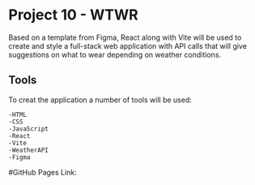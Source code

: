 # Project 10 - WTWR
Based on a template from Figma, React along with Vite will be used to create and style a full-stack web application with API calls that will give suggestions on what to wear depending on weather conditions.

## Tools
To creat the application a number of tools will be used:
```
-HTML
-CSS
-JavaScript
-React
-Vite
-WeatherAPI
-Figma
```

#GitHub Pages
Link: 